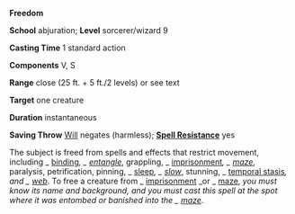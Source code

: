  **Freedom**

**School** abjuration; **Level** sorcerer/wizard 9

**Casting Time** 1 standard action

**Components** V, S

**Range** close (25 ft. + 5 ft./2 levels) or see text

**Target** one creature

**Duration** instantaneous

**Saving Throw** [Will](../combat#_will) negates (harmless); **[Spell Resistance](../glossary#_spell-resistance)** yes

The subject is freed from spells and effects that restrict movement, including _ [binding](binding#_binding)_, _ [entangle](entangle#_entangle)_, grappling, _ [imprisonment](imprisonment#_imprisonment)_, _ [maze](maze#_maze)_, paralysis, petrification, pinning, _ [sleep](sleep#_sleep)_, _ [slow](slow#_slow)_, stunning, _ [temporal stasis](temporalStasis#_temporal-stasis)_, and _ [web](web#_web)_. To free a creature from _ [imprisonment](imprisonment#_imprisonment) _or _ [maze](maze#_maze), _you must know its name and background, and you must cast this spell at the spot where it was entombed or banished into the _ [maze](maze#_maze)_.

